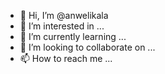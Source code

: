 - 👋 Hi, I’m @anwelikala
- 👀 I’m interested in ...
- 🌱 I’m currently learning ...
- 💞️ I’m looking to collaborate on ...
- 📫 How to reach me ...

<!---
anwelikala/anwelikala is a ✨ special ✨ repository because its `README.md` (this file) appears on your GitHub profile.
You can click the Preview link to take a look at your changes.
--->
